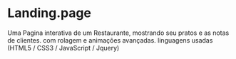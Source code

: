 # Landing.page
Uma Pagina interativa de um Restaurante, mostrando seu pratos e as notas de clientes. com rolagem e animações avançadas. linguagens usadas (HTML5 / CSS3 / JavaScript / Jquery)
